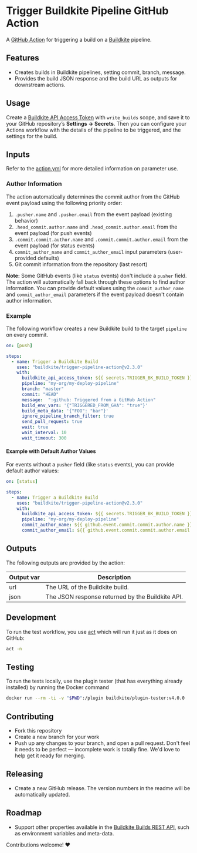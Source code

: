 # Trigger Buildkite Pipeline GitHub Action

A [GitHub Action](https://github.com/actions) for triggering a build on a [Buildkite](https://buildkite.com/) pipeline.

## Features

* Creates builds in Buildkite pipelines, setting commit, branch, message.
* Provides the build JSON response and the build URL as outputs for downstream actions.

## Usage

Create a [Buildkite API Access Token](https://buildkite.com/docs/apis/rest-api#authentication) with `write_builds` scope, and save it to your GitHub repository’s **Settings → Secrets**. Then you can configure your Actions workflow with the details of the pipeline to be triggered, and the settings for the build.

## Inputs

Refer to the [action.yml](./action.yml) for more detailed information on parameter use.

### Author Information

The action automatically determines the commit author from the GitHub event payload using the following priority order:

1. `.pusher.name` and `.pusher.email` from the event payload (existing behavior)
2. `.head_commit.author.name` and `.head_commit.author.email` from the event payload (for push events)
3. `.commit.commit.author.name` and `.commit.commit.author.email` from the event payload (for status events)
4. `commit_author_name` and `commit_author_email` input parameters (user-provided defaults)
5. Git commit information from the repository (last resort)

**Note:** Some GitHub events (like `status` events) don't include a `pusher` field. The action will automatically fall back through these options to find author information. You can provide default values using the `commit_author_name` and `commit_author_email` parameters if the event payload doesn't contain author information.

### Example

The following workflow creates a new Buildkite build to the target `pipeline` on every commit.

```yaml
on: [push]

steps:
  - name: Trigger a Buildkite Build
    uses: "buildkite/trigger-pipeline-action@v2.3.0"
    with:
      buildkite_api_access_token: ${{ secrets.TRIGGER_BK_BUILD_TOKEN }} 
      pipeline: "my-org/my-deploy-pipeline"
      branch: "master"
      commit: "HEAD"
      message:  ":github: Triggered from a GitHub Action"
      build_env_vars: '{"TRIGGERED_FROM_GHA": "true"}'
      build_meta_data: '{"FOO": "bar"}'
      ignore_pipeline_branch_filter: true     
      send_pull_request: true
      wait: true
      wait_interval: 10
      wait_timeout: 300
```

#### Example with Default Author Values

For events without a `pusher` field (like `status` events), you can provide default author values:

```yaml
on: [status]

steps:
  - name: Trigger a Buildkite Build
    uses: "buildkite/trigger-pipeline-action@v2.3.0"
    with:
      buildkite_api_access_token: ${{ secrets.TRIGGER_BK_BUILD_TOKEN }}
      pipeline: "my-org/my-deploy-pipeline"
      commit_author_name: ${{ github.event.commit.commit.author.name }}
      commit_author_email: ${{ github.event.commit.commit.author.email }}
```

## Outputs

The following outputs are provided by the action:

|Output var|Description|
|-|-|
|url|The URL of the Buildkite build.|
|json|The JSON response returned by the Buildkite API.|

## Development

To run the test workflow, you use [act](https://github.com/nektos/act) which will run it just as it does on GitHub:

```bash
act -n
```

## Testing

To run the tests locally, use the plugin tester (that has everything already installed) by running the Docker command

```bash
docker run --rm -ti -v "$PWD":/plugin buildkite/plugin-tester:v4.0.0
```

## Contributing

* Fork this repository
* Create a new branch for your work
* Push up any changes to your branch, and open a pull request. Don't feel it needs to be perfect — incomplete work is totally fine. We'd love to help get it ready for merging.

## Releasing

* Create a new GitHub release. The version numbers in the readme will be automatically updated.

## Roadmap

* Support other properties available in the [Buildkite Builds REST API](https://buildkite.com/docs/apis/rest-api/builds#create-a-build), such as environment variables and meta-data.

Contributions welcome! ❤️
